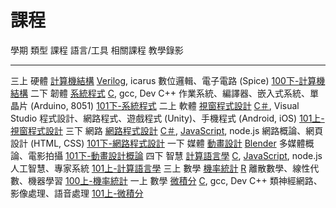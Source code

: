 # 課程

學期     類型         課程              語言/工具                          相關課程                                                             教學錄影
------   ----------   ---------------   --------------------------------   -----------------------------------------------------------------    ------------------------------
三上     硬體         [計算機結構]      [Verilog], icarus                  數位邏輯、電子電路 (Spice)                                           [100下-計算機結構]
二下     韌體         [系統程式]        [C], gcc, Dev C++                  作業系統、編譯器、嵌入式系統、單晶片 (Arduino, 8051)                 [101下-系統程式]
二上     軟體         [視窗程式設計]    [C＃], Visual Studio               程式設計、網路程式、遊戲程式 (Unity)、手機程式 (Android, iOS)        [101上-視窗程式設計]
三下     網路         [網路程式設計]    [C＃], [JavaScript], node.js       網路概論、網頁設計 (HTML, CSS)                                       [101下-網路程式設計]
一下     媒體         [動畫設計]        [Blender]                          多媒體概論、電影拍攝                                                 [101下-動畫設計概論]
四下     智慧         [計算語言學]      [C], [JavaScript], node.js         人工智慧、專家系統                                                   [101上-計算語言學]
三上     數學         [機率統計]        [R]                                離散數學、線性代數、機器學習                                         [100上-機率統計]
一上     數學         [微積分]          [C], gcc, Dev C++                  類神經網路、影像處理、語音處理                                       [101上-微積分]


[陳鍾誠的 YouTube 頻道]:http://www.youtube.com/channel/UCVTFQSZfXsRkpWyUc05YTxQ

[101下-網路程式設計]:http://www.youtube.com/playlist?list=PLZGnAhii0wHyOxYDJ7-DfwWpz1to4rVQk
[101下-動畫設計概論]:http://www.youtube.com/playlist?list=PLZGnAhii0wHwe6tNR2tCGY4cloK70xW-p
[101下-系統程式]:http://www.youtube.com/playlist?list=PLZGnAhii0wHxQxG18S4ewT8BiNxF2wA5S
[101上-視窗程式設計]:http://www.youtube.com/playlist?list=PLZGnAhii0wHyaBpfyq0jyFdFDBxLPFKFW
[101上-計算語言學]:http://www.youtube.com/playlist?list=PLZGnAhii0wHxL8sCEjDLQvE7thUXZcqgt
[101上-微積分]:http://www.youtube.com/playlist?list=PLZGnAhii0wHzGz9g4-ABUDVuaatbm8nbK
[100上-機率統計]:http://www.youtube.com/playlist?list=PLZGnAhii0wHxj4thse0_-dHwmdN5bcshz
[100下-計算機結構]:http://www.youtube.com/playlist?list=PL0593A74CA656F1DA


[網路程式設計]:course_wp.html
[視窗程式設計]:course_wi.html
[計算機結構]:course_co.html
[系統程式]:course_sp.html
[機率統計]:course_st.html
[動畫設計]:course_3d.html
[計算語言學]:course_cl.html
[微積分]:course_ca.html

[Verilog]:../../ve/htm/book.html
[C＃]:../../cs/htm/book.html
[C]:../../c/htm/book.html
[Blender]:../../3d/htm/book.html
[JavaScript]:../../js/htm/book.html
[R]:../../r/htm/book.html
